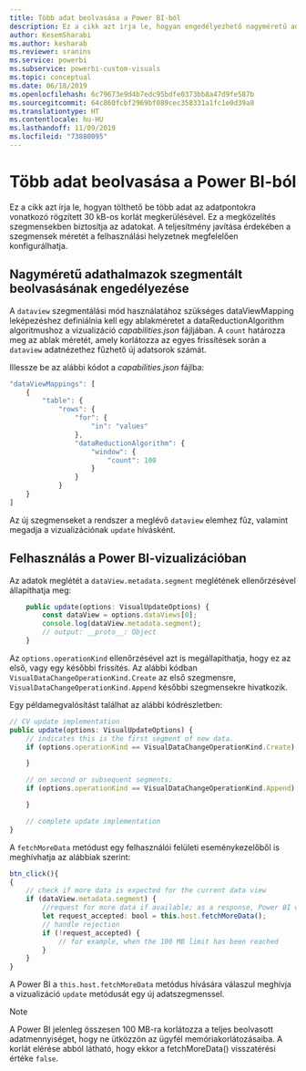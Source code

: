 ```yaml
---
title: Több adat beolvasása a Power BI-ból
description: Ez a cikk azt írja le, hogyan engedélyezhető nagyméretű adathalmazok szegmentált beolvasása Power BI-vizualizációkhoz.
author: KesemSharabi
ms.author: kesharab
ms.reviewer: sranins
ms.service: powerbi
ms.subservice: powerbi-custom-visuals
ms.topic: conceptual
ms.date: 06/18/2019
ms.openlocfilehash: 6c79673e9d4b7edc95bdfe0373bb8a47d9fe587b
ms.sourcegitcommit: 64c860fcbf2969bf089cec358331a1fc1e0d39a8
ms.translationtype: HT
ms.contentlocale: hu-HU
ms.lasthandoff: 11/09/2019
ms.locfileid: "73880095"
---
```

# <a name="fetch-more-data-from-power-bi"></a>Több adat beolvasása a Power BI-ból

Ez a cikk azt írja le, hogyan tölthető be több adat az adatpontokra vonatkozó rögzített 30 kB-os korlát megkerülésével. Ez a megközelítés szegmensekben biztosítja az adatokat. A teljesítmény javítása érdekében a szegmensek méretét a felhasználási helyzetnek megfelelően konfigurálhatja.  

## <a name="enable-a-segmented-fetch-of-large-datasets"></a>Nagyméretű adathalmazok szegmentált beolvasásának engedélyezése

A `dataview` szegmentálási mód használatához szükséges dataViewMapping leképezéshez definiálnia kell egy ablakméretet a dataReductionAlgorithm algoritmushoz a vizualizáció *capabilities.json* fájljában. A `count` határozza meg az ablak méretét, amely korlátozza az egyes frissítések során a `dataview` adatnézethez fűzhető új adatsorok számát.

Illessze be az alábbi kódot a *capabilities.json* fájlba:

```typescript
"dataViewMappings": [
    {
        "table": {
            "rows": {
                "for": {
                    "in": "values"
                },
                "dataReductionAlgorithm": {
                    "window": {
                        "count": 100
                    }
                }
            }
    }
]
```

Az új szegmenseket a rendszer a meglévő `dataview` elemhez fűz, valamint megadja a vizualizációnak `update` hívásként.

## <a name="usage-in-the-power-bi-visual"></a>Felhasználás a Power BI-vizualizációban

Az adatok meglétét a `dataView.metadata.segment` meglétének ellenőrzésével állapíthatja meg:

```typescript
    public update(options: VisualUpdateOptions) {
        const dataView = options.dataViews[0];
        console.log(dataView.metadata.segment);
        // output: __proto__: Object
    }
```

Az `options.operationKind` ellenőrzésével azt is megállapíthatja, hogy ez az első, vagy egy későbbi frissítés. Az alábbi kódban `VisualDataChangeOperationKind.Create` az első szegmensre, `VisualDataChangeOperationKind.Append` későbbi szegmensekre hivatkozik.

Egy példamegvalósítást találhat az alábbi kódrészletben:

```typescript
// CV update implementation
public update(options: VisualUpdateOptions) {
    // indicates this is the first segment of new data.
    if (options.operationKind == VisualDataChangeOperationKind.Create) {

    }

    // on second or subsequent segments:
    if (options.operationKind == VisualDataChangeOperationKind.Append) {

    }

    // complete update implementation
}
```

A `fetchMoreData` metódust egy felhasználói felületi eseménykezelőből is meghívhatja az alábbiak szerint:

```typescript
btn_click(){
{
    // check if more data is expected for the current data view
    if (dataView.metadata.segment) {
        //request for more data if available; as a response, Power BI will call update method
        let request_accepted: bool = this.host.fetchMoreData();
        // handle rejection
        if (!request_accepted) {
            // for example, when the 100 MB limit has been reached
        }
    }
}
```

A Power BI a `this.host.fetchMoreData` metódus hívására válaszul meghívja a vizualizáció `update` metódusát egy új adatszegmenssel.

> [!NOTE]
> A Power BI jelenleg összesen 100 MB-ra korlátozza a teljes beolvasott adatmennyiséget, hogy ne ütközzön az ügyfél memóriakorlátozásaiba. A korlát elérése abból látható, hogy ekkor a fetchMoreData() visszatérési értéke `false`.
